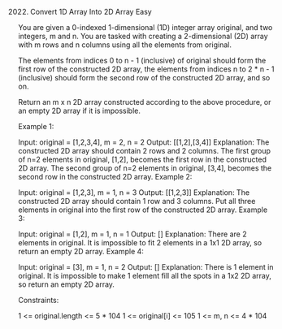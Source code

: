 2022. Convert 1D Array Into 2D Array
Easy

You are given a 0-indexed 1-dimensional (1D) integer array original, and two integers, m and n. You are tasked with creating a 2-dimensional (2D) array with m rows and n columns using all the elements from original.

The elements from indices 0 to n - 1 (inclusive) of original should form the first row of the constructed 2D array, the elements from indices n to 2 * n - 1 (inclusive) should form the second row of the constructed 2D array, and so on.

Return an m x n 2D array constructed according to the above procedure, or an empty 2D array if it is impossible.



Example 1:


Input: original = [1,2,3,4], m = 2, n = 2
Output: [[1,2],[3,4]]
Explanation:
The constructed 2D array should contain 2 rows and 2 columns.
The first group of n=2 elements in original, [1,2], becomes the first row in the constructed 2D array.
The second group of n=2 elements in original, [3,4], becomes the second row in the constructed 2D array.
Example 2:

Input: original = [1,2,3], m = 1, n = 3
Output: [[1,2,3]]
Explanation:
The constructed 2D array should contain 1 row and 3 columns.
Put all three elements in original into the first row of the constructed 2D array.
Example 3:

Input: original = [1,2], m = 1, n = 1
Output: []
Explanation:
There are 2 elements in original.
It is impossible to fit 2 elements in a 1x1 2D array, so return an empty 2D array.
Example 4:

Input: original = [3], m = 1, n = 2
Output: []
Explanation:
There is 1 element in original.
It is impossible to make 1 element fill all the spots in a 1x2 2D array, so return an empty 2D array.


Constraints:

1 <= original.length <= 5 * 104
1 <= original[i] <= 105
1 <= m, n <= 4 * 104

